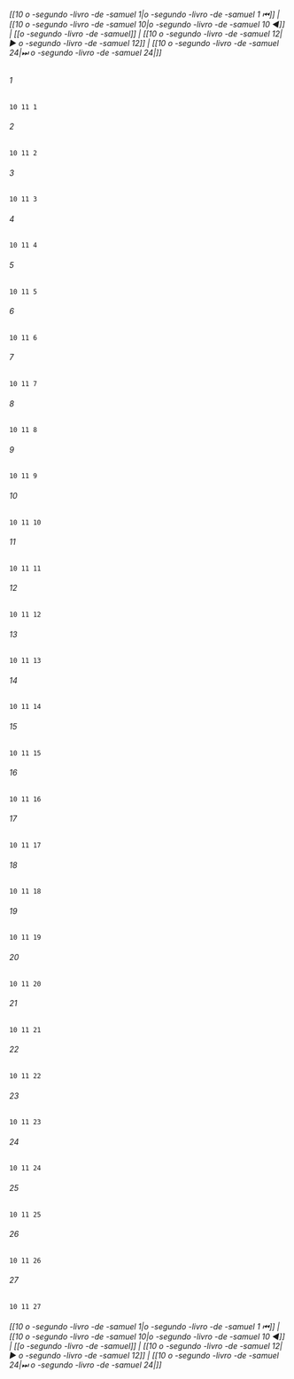 
###### [[10 o -segundo -livro -de -samuel 1|o -segundo -livro -de -samuel 1 ⏮]] | [[10 o -segundo -livro -de -samuel 10|o -segundo -livro -de -samuel 10 ◀]] | [[o -segundo -livro -de -samuel]] | [[10 o -segundo -livro -de -samuel 12|▶ o -segundo -livro -de -samuel 12]] | [[10 o -segundo -livro -de -samuel 24|⏭ o -segundo -livro -de -samuel 24|]]

###### 1
``` verse
10 11 1 
```
###### 2
``` verse
10 11 2 
```
###### 3
``` verse
10 11 3 
```
###### 4
``` verse
10 11 4 
```
###### 5
``` verse
10 11 5 
```
###### 6
``` verse
10 11 6 
```
###### 7
``` verse
10 11 7 
```
###### 8
``` verse
10 11 8 
```
###### 9
``` verse
10 11 9 
```
###### 10
``` verse
10 11 10 
```
###### 11
``` verse
10 11 11 
```
###### 12
``` verse
10 11 12 
```
###### 13
``` verse
10 11 13 
```
###### 14
``` verse
10 11 14 
```
###### 15
``` verse
10 11 15 
```
###### 16
``` verse
10 11 16 
```
###### 17
``` verse
10 11 17 
```
###### 18
``` verse
10 11 18 
```
###### 19
``` verse
10 11 19 
```
###### 20
``` verse
10 11 20 
```
###### 21
``` verse
10 11 21 
```
###### 22
``` verse
10 11 22 
```
###### 23
``` verse
10 11 23 
```
###### 24
``` verse
10 11 24 
```
###### 25
``` verse
10 11 25 
```
###### 26
``` verse
10 11 26 
```
###### 27
``` verse
10 11 27 
```

###### [[10 o -segundo -livro -de -samuel 1|o -segundo -livro -de -samuel 1 ⏮]] | [[10 o -segundo -livro -de -samuel 10|o -segundo -livro -de -samuel 10 ◀]] | [[o -segundo -livro -de -samuel]] | [[10 o -segundo -livro -de -samuel 12|▶ o -segundo -livro -de -samuel 12]] | [[10 o -segundo -livro -de -samuel 24|⏭ o -segundo -livro -de -samuel 24|]]

